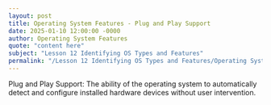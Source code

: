 ```yaml
---
layout: post
title: Operating System Features - Plug and Play Support
date: 2025-01-10 12:00:00 -0000
author: Operating System Features
quote: "content here"
subject: "Lesson 12 Identifying OS Types and Features"
permalink: "/Lesson 12 Identifying OS Types and Features/Operating System Features/Operating System Features - Plug and Play Support"
---
```


Plug and Play Support: The ability of the operating system to automatically detect and configure installed hardware devices without user intervention.
